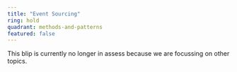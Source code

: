 ```yaml
---
title: "Event Sourcing"
ring: hold
quadrant: methods-and-patterns
featured: false
---
```


This blip is currently no longer in assess because we are focussing on other topics.
